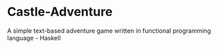# Castle-Adventure

A simple text-based adventure game written in functional programming language - Haskell
